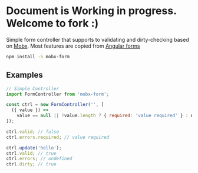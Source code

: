 # Document is Working in progress. Welcome to fork :)

Simple form controller that supports to validating and dirty-checking based on [Mobx](https://mobx.js.org/). Most features are copied from [Angular forms](https://angular.io/guide/reactive-forms)

```bash
npm install -S mobx-form
```

## Examples

```javascript
// Simple Controller
import FormController from 'mobx-form';

const ctrl = new FormController('', [
  ({ value }) =>
    value == null || !value.length ? { required: 'value required' } : undefined
]);

ctrl.valid; // false
ctrl.errors.required; // value required

ctrl.update('hello');
ctrl.valid; // true
ctrl.errors; // undefined
ctrl.dirty; // true
```
